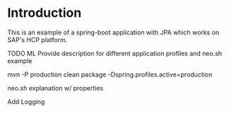 # Introduction

This is an example of a spring-boot application with JPA which works on SAP's HCP platform.
 
 
TODO ML Provide description for different application profiles and neo.sh example

  mvn -P production clean package
  -Dspring.profiles.active=production
  
  neo.sh explanation w/ properties
  
Add Logging  